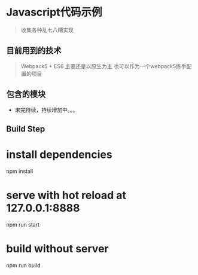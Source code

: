 <!--
 * @Date: 2021-11-01 14:55:39
 * @LastEditors: Cosima
 * @LastEditTime: 2021-11-01 14:57:45
 * @FilePath: /js-test/README.md
-->
# Javascript代码示例
> 收集各种乱七八糟实现
## 目前用到的技术
> Webpack5 + ES6 主要还是以原生为主 也可以作为一个webpack5练手配置的项目

## 包含的模块
- 未完待续，持续增加中。。。

## Build Step

# install dependencies
npm install

# serve with hot reload at 127.0.0.1:8888
npm run start

# build without server
npm run build